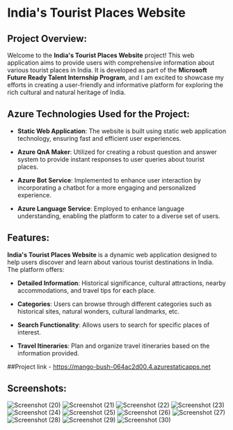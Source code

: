 # India's Tourist Places Website

## Project Overview:

Welcome to the **India's Tourist Places Website** project! This web application aims to provide users with comprehensive information about various tourist places in India. It is developed as part of the **Microsoft Future Ready Talent Internship Program**, and I am excited to showcase my efforts in creating a user-friendly and informative platform for exploring the rich cultural and natural heritage of India.

## Azure Technologies Used for the Project:

- **Static Web Application**: The website is built using static web application technology, ensuring fast and efficient user experiences.

- **Azure QnA Maker**: Utilized for creating a robust question and answer system to provide instant responses to user queries about tourist places.

- **Azure Bot Service**: Implemented to enhance user interaction by incorporating a chatbot for a more engaging and personalized experience.

- **Azure Language Service**: Employed to enhance language understanding, enabling the platform to cater to a diverse set of users.

## Features:

**India's Tourist Places Website** is a dynamic web application designed to help users discover and learn about various tourist destinations in India. The platform offers:

- **Detailed Information**: Historical significance, cultural attractions, nearby accommodations, and travel tips for each place.

- **Categories**: Users can browse through different categories such as historical sites, natural wonders, cultural landmarks, etc.

- **Search Functionality**: Allows users to search for specific places of interest.

- **Travel Itineraries**: Plan and organize travel itineraries based on the information provided.

##Project link - https://mango-bush-064ac2d00.4.azurestaticapps.net

## Screenshots:

![Screenshot (20)](https://github.com/Sarthak-Rakshe/FRTproject-final/assets/147545695/73046746-6fd7-49fc-bd88-275c3fbb185c)
![Screenshot (21)](https://github.com/Sarthak-Rakshe/FRTproject-final/assets/147545695/3899043a-2e77-41e6-99b3-70b8e639a804)
![Screenshot (22)](https://github.com/Sarthak-Rakshe/FRTproject-final/assets/147545695/66391f1e-cb5a-478d-8185-d85c8e287e0f)
![Screenshot (23)](https://github.com/Sarthak-Rakshe/FRTproject-final/assets/147545695/1515e192-5398-44e2-9d4d-b53a74501692)
![Screenshot (24)](https://github.com/Sarthak-Rakshe/FRTproject-final/assets/147545695/dc2e33d7-3562-426b-9472-0ae65d32f275)
![Screenshot (25)](https://github.com/Sarthak-Rakshe/FRTproject-final/assets/147545695/5628e249-9855-4312-b31a-e7dd75beaa55)
![Screenshot (26)](https://github.com/Sarthak-Rakshe/FRTproject-final/assets/147545695/6f6d6210-9a95-4f69-a10d-008a70d2881a)
![Screenshot (27)](https://github.com/Sarthak-Rakshe/FRTproject-final/assets/147545695/6d773be8-80a9-47b9-8e1e-fd9d677b5bf3)
![Screenshot (28)](https://github.com/Sarthak-Rakshe/FRTproject-final/assets/147545695/5dc95467-55e4-4e9c-a157-5e1f0976c685)
![Screenshot (29)](https://github.com/Sarthak-Rakshe/FRTproject-final/assets/147545695/f6936cfa-a226-468d-8e13-53f3d1d9b0b6)
![Screenshot (30)](https://github.com/Sarthak-Rakshe/FRTproject-final/assets/147545695/610485c4-389b-49d8-ac20-14284ef8954e)

